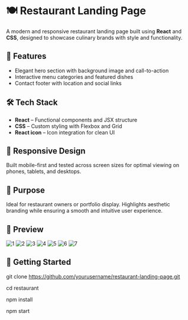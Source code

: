 # 🍽️ Restaurant Landing Page

A modern and responsive restaurant landing page built using **React** and **CSS**, designed to showcase culinary brands with style and functionality.

## 🚀 Features

- Elegant hero section with background image and call-to-action
- Interactive menu categories and featured dishes
- Contact footer with location and social links

## 🛠️ Tech Stack

- **React** – Functional components and JSX structure
- **CSS** – Custom styling with Flexbox and Grid
- **React icon** – Icon integration for clean UI

## 📱 Responsive Design

Built mobile-first and tested across screen sizes for optimal viewing on phones, tablets, and desktops.

## 🎯 Purpose

Ideal for restaurant owners or portfolio display. Highlights aesthetic branding while ensuring a smooth and intuitive user experience.

## 📸 Preview

![1](https://snipboard.io/aTGKi4.jpg)
![2](https://snipboard.io/EU6ydv.jpg)
![3](https://snipboard.io/Zg4pac.jpg)
![4](https://snipboard.io/CzBVWd.jpg)
![5](https://snipboard.io/1HPZYN.jpg)
![6](https://snipboard.io/RIsubr.jpg)
![7](https://snipboard.io/1u50Oc.jpg)



## 📁 Getting Started

git clone https://github.com/yourusername/restaurant-landing-page.git

cd restaurant

npm install

npm start
